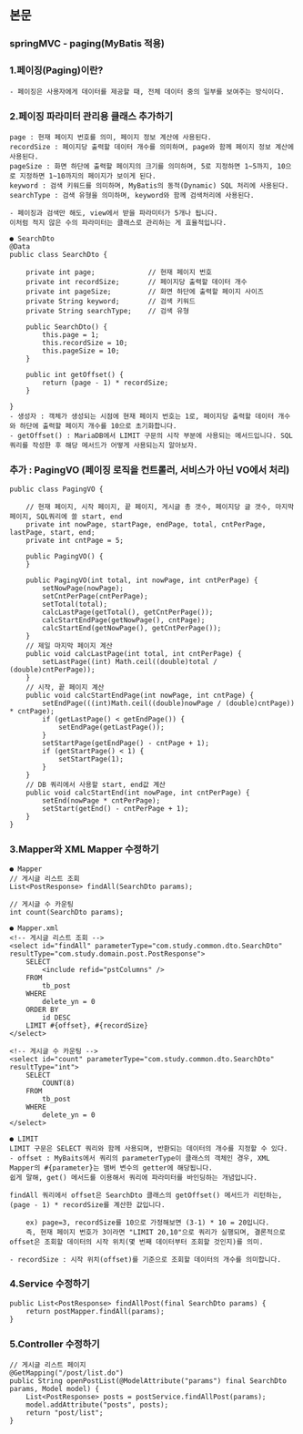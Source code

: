 ## 본문

### springMVC - paging(MyBatis 적용)

### 1.페이징(Paging)이란?
    - 페이징은 사용자에게 데이터를 제공할 때, 전체 데이터 중의 일부를 보여주는 방식이다.
  
### 2.페이징 파라미터 관리용 클래스 추가하기
    page : 현재 페이지 번호를 의미, 페이지 정보 계산에 사용된다.
    recordSize : 페이지당 출력할 데이터 개수를 의미하며, page와 함께 페이지 정보 계산에 사용된다.
    pageSize : 화면 하단에 출력할 페이지의 크기를 의미하며, 5로 지정하면 1~5까지, 10으로 지정하면 1~10까지의 페이지가 보이게 된다.
    keyword : 검색 키워드를 의미하며, MyBatis의 동적(Dynamic) SQL 처리에 사용된다.
    searchType : 검색 유형을 의미하며, keyword와 함께 검색처리에 사용된다.

    - 페이징과 검색만 해도, view에서 받을 파라미터가 5개나 됩니다.
    이처럼 적지 않은 수의 파라미터는 클래스로 관리하는 게 효율적입니다.

    ● SearchDto
    @Data
    public class SearchDto {

        private int page;             // 현재 페이지 번호
        private int recordSize;       // 페이지당 출력할 데이터 개수
        private int pageSize;         // 화면 하단에 출력할 페이지 사이즈
        private String keyword;       // 검색 키워드
        private String searchType;    // 검색 유형

        public SearchDto() {
            this.page = 1;
            this.recordSize = 10;
            this.pageSize = 10;
        }

        public int getOffset() {
            return (page - 1) * recordSize;
        }

    }
    - 생성자 : 객체가 생성되는 시점에 현재 페이지 번호는 1로, 페이지당 출력할 데이터 개수와 하단에 출력할 페이지 개수를 10으로 초기화합니다.
    - getOffset() : MariaDB에서 LIMIT 구문의 시작 부분에 사용되는 메서드입니다. SQL 쿼리를 작성한 후 해당 메서드가 어떻게 사용되는지 알아보자.

### 추가 : PagingVO (페이징 로직을 컨트롤러, 서비스가 아닌 VO에서 처리)
    public class PagingVO {

        // 현재 페이지, 시작 페이지, 끝 페이지, 게시글 총 갯수, 페이지당 글 갯수, 마지막 페이지, SQL쿼리에 쓸 start, end
        private int nowPage, startPage, endPage, total, cntPerPage, lastPage, start, end;
	    private int cntPage = 5;

        public PagingVO() {            
        }

        public PagingVO(int total, int nowPage, int cntPerPage) {
            setNowPage(nowPage);
            setCntPerPage(cntPerPage);
            setTotal(total);
            calcLastPage(getTotal(), getCntPerPage());
            calcStartEndPage(getNowPage(), cntPage);
            calcStartEnd(getNowPage(), getCntPerPage());
        }
        // 제일 마지막 페이지 계산
        public void calcLastPage(int total, int cntPerPage) {
            setLastPage((int) Math.ceil((double)total / (double)cntPerPage));
        }
        // 시작, 끝 페이지 계산
        public void calcStartEndPage(int nowPage, int cntPage) {
            setEndPage(((int)Math.ceil((double)nowPage / (double)cntPage)) * cntPage);
            if (getLastPage() < getEndPage()) {
                setEndPage(getLastPage());
            }
            setStartPage(getEndPage() - cntPage + 1);
            if (getStartPage() < 1) {
                setStartPage(1);
            }
        }
        // DB 쿼리에서 사용할 start, end값 계산
        public void calcStartEnd(int nowPage, int cntPerPage) {
            setEnd(nowPage * cntPerPage);
            setStart(getEnd() - cntPerPage + 1);
        }
    }

### 3.Mapper와 XML Mapper 수정하기
    ● Mapper 
    // 게시글 리스트 조회
    List<PostResponse> findAll(SearchDto params);

    // 게시글 수 카운팅
    int count(SearchDto params);

    ● Mapper.xml
    <!-- 게시글 리스트 조회 -->
    <select id="findAll" parameterType="com.study.common.dto.SearchDto" 
    resultType="com.study.domain.post.PostResponse">
        SELECT
            <include refid="pstColumns" />
        FROM
            tb_post
        WHERE
            delete_yn = 0
        ORDER BY
            id DESC
        LIMIT #{offset}, #{recordSize}
    </select>

    <!-- 게시글 수 카운팅 -->
    <select id="count" parameterType="com.study.common.dto.SearchDto" resultType="int">
        SELECT 
            COUNT(8)
        FROM
            tb_post
        WHERE
            delete_yn = 0
    </select>

    ● LIMIT
    LIMIT 구문은 SELECT 쿼리와 함께 사용되며, 반환되는 데이터의 개수를 지정할 수 있다.
    - offset : MyBaits에서 쿼리의 parameterType이 클래스의 객체인 경우, XML Mapper의 #{parameter}는 맴버 변수의 getter에 해당됩니다.
    쉽게 말해, get() 메서드를 이용해서 쿼리에 파라미터를 바인딩하는 개념입니다.
    
    findAll 쿼리에서 offset은 SearchDto 클래스의 getOffset() 메서드가 리턴하는, (page - 1) * recordSize를 계산한 값입니다.

        ex) page=3, recordSize를 10으로 가정해보면 (3-1) * 10 = 20입니다. 
        즉, 현재 페이지 번호가 3이라면 "LIMIT 20,10"으로 쿼리가 실행되며, 결론적으로 offset은 조회할 데이터의 시작 위치(몇 번째 데이터부터 조회할 것인지)를 의미.
    
    - recordSize : 시작 위치(offset)를 기준으로 조회할 데이터의 개수를 의미합니다.
  
### 4.Service 수정하기
    public List<PostResponse> findAllPost(final SearchDto params) {
        return postMapper.findAll(params);
    }

### 5.Controller 수정하기
    // 게시글 리스트 페이지
    @GetMapping("/post/list.do")
    public String openPostList(@ModelAttribute("params") final SearchDto params, Model model) {
        List<PostResponse> posts = postService.findAllPost(params);
        model.addAttribute("posts", posts);
        return "post/list";
    }
